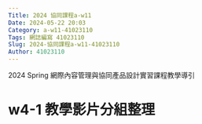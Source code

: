 ```yaml
---
Title: 2024 協同課程a-w11
Date: 2024-05-22 20:03
Category: a-w11-41023110
Tags: 網誌編寫 41023110
Slug: 2024-協同課程a-w11-41023110
Author: 41023110
---
```


2024 Spring 網際內容管理與協同產品設計實習課程教學導引

<!-- PELICAN_END_SUMMARY -->

# w4-1 教學影片分組整理